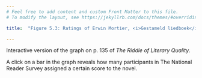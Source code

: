 ```yaml
---
# Feel free to add content and custom Front Matter to this file.
# To modify the layout, see https://jekyllrb.com/docs/themes/#overriding-theme-defaults

title:  "Figure 5.3: Ratings of Erwin Mortier, <i>Gestameld liedboek</i> (<i>Stammered Songbook</i>)"

---
```

Interactive version of the graph on p. 135 of *The Riddle of Literary Quality*.

<script src="https://d3js.org/d3.v6.min.js" defer></script>
<script src="https://d3js.org/d3-scale.v3.min.js" defer></script>

<script src="js/companion_utils_locale-nl.js" defer></script>
<script src="js/companion_utils_colors.js" defer></script>
<script src="js/companion_utils_svg2png.js" defer></script>
<script src="js/companion_abstraction_data_point_labeler.js" defer></script>
<script src="js/companion_abstraction_barchart.js" defer></script>

<script src="js/companion_chart_bookrating.js" defer></script>
<script src="js/companion_chart_8-4_liedboek.js" defer></script>

<div class="chart_float" id="chart_8-4_liedboek">
  <div class="plot"></div>
</div>

A click on a bar in the graph reveals how many participants in The National Reader Survey assigned a certain score to the novel.
